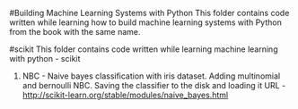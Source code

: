 #Building Machine Learning Systems with Python
This folder contains code written while learning how to build machine learning systems with Python from the book with the same name.

#scikit
This folder contains code written while learning machine learning with python - scikit
1. NBC - Naive bayes classification with iris dataset. Adding multinomial and bernoulli NBC. Saving the classifier to the disk and loading it
URL - http://scikit-learn.org/stable/modules/naive_bayes.html
